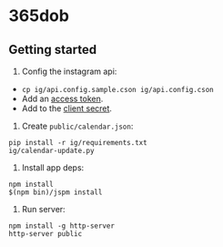 # 365dob

## Getting started

1. Config the instagram api:

  * `cp ig/api.config.sample.cson ig/api.config.cson`
  * Add an [access token](https://api.instagram.com/oauth/authorize/?client_id=bd819b765410490f8503a4558d7a8186&redirect_uri=http://www.365daysofbabes.com&response_type=token&scope=public_content).
  * Add to the [client secret](https://www.instagram.com/developer/clients/manage/).


1. Create `public/calendar.json`:
  ```
  pip install -r ig/requirements.txt
  ig/calendar-update.py
  ```


1. Install app deps:
  ```
  npm install
  $(npm bin)/jspm install
  ```


1. Run server:
  ```
  npm install -g http-server
  http-server public
  ```
